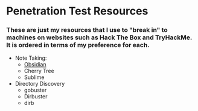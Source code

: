 # Penetration Test Resources

### These are just my resources that I use to "break in" to machines on websites such as Hack The Box and TryHackMe. It is ordered in terms of my preference for each.

* Note Taking:
  * [Obsidian](https://obsidian.md/)
  * Cherry Tree
  * Sublime
* Directory Discovery
  * gobuster
  * Dirbuster
  * dirb

